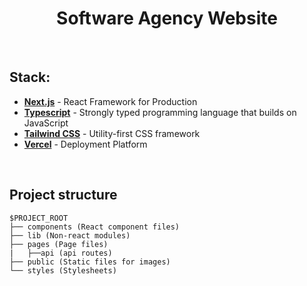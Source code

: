 <h1 align="center"> Software Agency Website </h1>

<br />

## Stack:

- **[Next.js](https://nextjs.org/)** -  React Framework for Production
- **[Typescript](https://www.typescriptlang.org/)** - Strongly typed programming language that builds on JavaScript
- **[Tailwind CSS](https://tailwindcss.com/)** - Utility-first CSS framework
- **[Vercel](https://vercel.com/dashboard)** - Deployment Platform

<br />

##  Project structure

```
$PROJECT_ROOT
├── components (React component files)
├── lib (Non-react modules)
├── pages (Page files)
|   ├──api (api routes)
├── public (Static files for images)
└── styles (Stylesheets)
```

